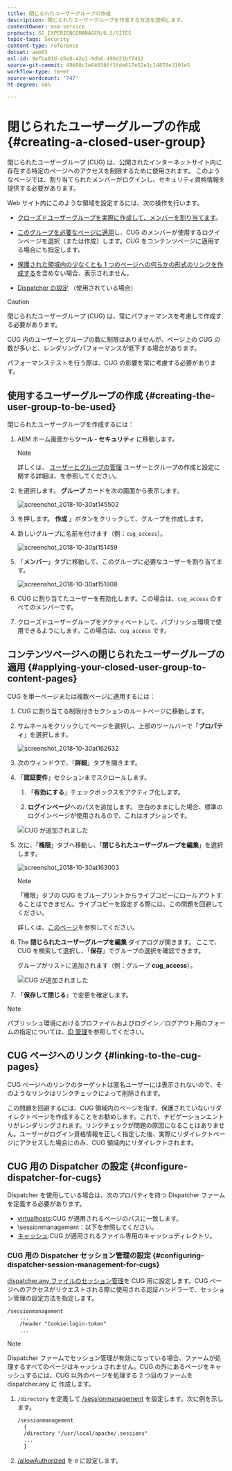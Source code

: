 ```yaml
---
title: 閉じられたユーザーグループの作成
description: 閉じられたユーザーグループを作成する方法を説明します。
contentOwner: msm-service
products: SG_EXPERIENCEMANAGER/6.5/SITES
topic-tags: Security
content-type: reference
docset: aem65
exl-id: 9efba91d-45e8-42e1-9db6-490d21bf7412
source-git-commit: 49688c1e64038ff5fde617e52e1c14878e3191e5
workflow-type: tm+mt
source-wordcount: '747'
ht-degree: 66%

---
```


# 閉じられたユーザーグループの作成{#creating-a-closed-user-group}

閉じられたユーザーグループ (CUG) は、公開されたインターネットサイト内に存在する特定のページへのアクセスを制限するために使用されます。 このようなページでは、割り当てられたメンバーがログインし、セキュリティ資格情報を提供する必要があります。

Web サイト内にこのような領域を設定するには、次の操作を行います。

* [クローズドユーザーグループを実際に作成して、メンバーを割り当てます](#creating-the-user-group-to-be-used)。

* [このグループを必要なページに適用](#applying-your-closed-user-group-to-content-pages)し、CUG のメンバーが使用するログインページを選択（または作成）します。CUG をコンテンツページに適用する場合にも指定します。

* [保護された領域内の少なくとも 1 つのページへの何らかの形式のリンクを作成する](#linking-to-the-cug-pages)を含めない場合、表示されません。

* [Dispatcher の設定](#configure-dispatcher-for-cugs) （使用されている場合）

>[!CAUTION]
>
>閉じられたユーザーグループ (CUG) は、常にパフォーマンスを考慮して作成する必要があります。
>
>CUG 内のユーザーとグループの数に制限はありませんが、ページ上の CUG の数が多いと、レンダリングパフォーマンスが低下する場合があります。
>
>パフォーマンステストを行う際は、CUG の影響を常に考慮する必要があります。

## 使用するユーザーグループの作成 {#creating-the-user-group-to-be-used}

閉じられたユーザーグループを作成するには：

1. AEM ホーム画面から&#x200B;**ツール - セキュリティ** に移動します。

   >[!NOTE]
   >
   >詳しくは、 [ユーザーとグループの管理](/help/sites-administering/security.md#managing-users-and-groups) ユーザーとグループの作成と設定に関する詳細は、を参照してください。

1. を選択します。 **グループ** カードを次の画面から表示します。

   ![screenshot_2018-10-30at145502](assets/screenshot_2018-10-30at145502.png)

1. を押します。 **作成** 」ボタンをクリックして、グループを作成します。
1. 新しいグループに名前を付けます（例：`cug_access`）。

   ![screenshot_2018-10-30at151459](assets/screenshot_2018-10-30at151459.png)

1. 「**メンバー**」タブに移動して、このグループに必要なユーザーを割り当てます。

   ![screenshot_2018-10-30at151808](assets/screenshot_2018-10-30at151808.png)

1. CUG に割り当てたユーザーを有効化します。この場合は、`cug_access` のすべてのメンバーです。
1. クローズドユーザーグループをアクティベートして、パブリッシュ環境で使用できるようにします。この場合は、`cug_access` です。

## コンテンツページへの閉じられたユーザーグループの適用 {#applying-your-closed-user-group-to-content-pages}

CUG を単一ページまたは複数ページに適用するには：

1. CUG に割り当てる制限付きセクションのルートページに移動します。
1. サムネールをクリックしてページを選択し、上部のツールバーで「**プロパティ**」を選択します。

   ![screenshot_2018-10-30at162632](assets/screenshot_2018-10-30at162632.png)

1. 次のウィンドウで、「**詳細**」タブを開きます。

1. 「**認証要件**」セクションまでスクロールします。

   1. 「**有効にする**」チェックボックスをアクティブ化します。

   1. **ログインページ**へのパスを追加します。
空白のままにした場合、標準のログインページが使用されるので、これはオプションです。

   ![CUG が追加されました](assets/cug-authentication-requirement.png)

1. 次に、「**権限**」タブへ移動し、「**閉じられたユーザーグループを編集**」を選択します。

   ![screenshot_2018-10-30at163003](assets/screenshot_2018-10-30at163003.png)

   >[!NOTE]
   >
   >「権限」タブの CUG をブループリントからライブコピーにロールアウトすることはできません。ライブコピーを設定する際には、この問題を回避してください。
   >
   >詳しくは、[このページ](closed-user-groups.md#aem-livecopy)を参照してください。

1. The **閉じられたユーザーグループを編集** ダイアログが開きます。 ここで、CUG を検索して選択し、「**保存**」でグループの選択を確認できます。 

   グループがリストに追加されます（例：グループ **cug_access**）。

   ![CUG が追加されました](assets/cug-added.png)

1. 「**保存して閉じる**」で変更を確定します。 

>[!NOTE]
>
>パブリッシュ環境におけるプロファイルおよびログイン／ログアウト用のフォームの指定については、[ID 管理](/help/sites-administering/identity-management.md)を参照してください。

## CUG ページへのリンク {#linking-to-the-cug-pages}

CUG ページへのリンクのターゲットは匿名ユーザーには表示されないので、そのようなリンクはリンクチェックによって削除されます。

この問題を回避するには、CUG 領域内のページを指す、保護されていないリダイレクトページを作成することをお勧めします。これで、ナビゲーションエントリがレンダリングされます。リンクチェックが問題の原因になることはありません。ユーザーがログイン資格情報を正しく指定した後、実際にリダイレクトページにアクセスした場合にのみ、CUG 領域内にリダイレクトされます。

## CUG 用の Dispatcher の設定 {#configure-dispatcher-for-cugs}

Dispatcher を使用している場合は、次のプロパティを持つ Dispatcher ファームを定義する必要があります。

* [virtualhosts](https://experienceleague.adobe.com/docs/experience-manager-dispatcher/using/configuring/dispatcher-configuration.html?lang=ja#identifying-virtual-hosts-virtualhosts):CUG が適用されるページのパスに一致します。
* \sessionmanagement：以下を参照してください。
* [キャッシュ](https://experienceleague.adobe.com/docs/experience-manager-dispatcher/using/configuring/dispatcher-configuration.html?lang=ja#configuring-the-dispatcher-cache-cache):CUG が適用されるファイル専用のキャッシュディレクトリ。

### CUG 用の Dispatcher セッション管理の設定 {#configuring-dispatcher-session-management-for-cugs}

[dispatcher.any ファイルのセッション管理](https://experienceleague.adobe.com/docs/experience-manager-dispatcher/using/configuring/dispatcher-configuration.html?lang=ja#enabling-secure-sessions-sessionmanagement)を CUG 用に設定します。CUG ページへのアクセスがリクエストされる際に使用される認証ハンドラーで、セッション管理の設定方法を指定します。

```xml
/sessionmanagement
    ...
    /header "Cookie:login-token"
    ...
```

>[!NOTE]
>
>Dispatcher ファームでセッション管理が有効になっている場合、ファームが処理するすべてのページはキャッシュされません。CUG の外にあるページをキャッシュするには、CUG 以外のページを処理する 2 つ目のファームを dispatcher.any に
>作成します。

1. `/directory` を定義して [/sessionmanagement](https://experienceleague.adobe.com/docs/experience-manager-dispatcher/using/configuring/dispatcher-configuration.html?lang=ja#enabling-secure-sessions-sessionmanagement) を設定します。次に例を示します。

   ```xml
   /sessionmanagement
     {
     /directory "/usr/local/apache/.sessions"
     ...
     }
   ```

1. [/allowAuthorized](https://experienceleague.adobe.com/docs/experience-manager-dispatcher/using/configuring/dispatcher-configuration.html?lang=ja#caching-when-authentication-is-used) を `0` に設定します。
